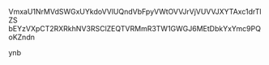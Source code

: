 VmxaU1NrMVdSWGxUYkdoVVlUQndVbFpyVWtOVVJrVjVUVVJXYTAxc1drTlZS
bEYzVXpCT2RXRkhNV3RSClZEQTVRMmR3TW1GWGJ6MEtDbkYxYmc9PQoKZndn

ynb
